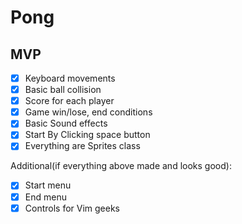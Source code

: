 # Pong

## MVP
- [X] Keyboard movements
- [X] Basic ball collision
- [X] Score for each player
- [X] Game win/lose, end conditions
- [X] Basic Sound effects
- [X] Start By Clicking space button
- [X] Everything are Sprites class

Additional(if everything above made and looks good):
- [X] Start menu
- [X] End menu
- [X] Controls for Vim geeks
